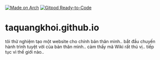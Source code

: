 [![Made on Arch](https://img.shields.io/badge/Web--is--Made--on-ArchLinux-blue)](https://archlinux.com) 
[![Gitpod Ready-to-Code](https://img.shields.io/badge/Gitpod-Ready--to--Code-blue?logo=gitpod)](https://gitpod.io/#https://github.com/TaQuangKhoi/taquangkhoi.github.io)

# taquangkhoi.github.io
tôi thử nghiệm tạo một website cho chính bản thân mình.. bắt đầu chuyến hành trình tuyệt vời của bản thân mình..
cảm thấy mã Wiki rất thú vị.. tiếp tục vì thế giới nào..

